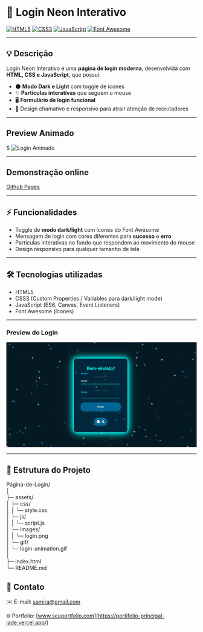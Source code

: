 # 🚀 Login Neon Interativo

[![HTML5](https://img.shields.io/badge/HTML5-E34F26?style=flat-square&logo=html5&logoColor=white)](https://developer.mozilla.org/pt-BR/docs/Web/HTML)
[![CSS3](https://img.shields.io/badge/CSS3-1572B6?style=flat-square&logo=css3&logoColor=white)](https://developer.mozilla.org/pt-BR/docs/Web/CSS)
[![JavaScript](https://img.shields.io/badge/JavaScript-F7DF1E?style=flat-square&logo=javascript&logoColor=black)](https://developer.mozilla.org/pt-BR/docs/Web/JavaScript)
[![Font Awesome](https://img.shields.io/badge/Font%20Awesome-000?style=flat-square&logo=fontawesome&logoColor=white)](https://fontawesome.com/)

---

## 💡 Descrição

Login Neon Interativo é uma **página de login moderna**, desenvolvida com **HTML, CSS e JavaScript**, que possui:

- 🌑 **Modo Dark e Light** com toggle de ícones  
- ✨ **Partículas interativas** que seguem o mouse  
- 🖥 **Formulário de login funcional**  
- 🎨 Design chamativo e responsivo para atrair atenção de recrutadores  

---

## Preview Animado
S
![Login Animado](./assets/img/Pagina%20de%20Login%20-gif.gif)

---

## Demonstração online

[Github Pages](https://samirasfonseca.github.io/Login-Neon-Interativo/)

---

## ⚡ Funcionalidades

- Toggle de **modo dark/light** com ícones do Font Awesome  
- Mensagem de login com cores diferentes para **sucesso** e **erro**  
- Partículas interativas no fundo que respondem ao movimento do mouse  
- Design responsivo para qualquer tamanho de tela  

---

## 🛠 Tecnologias utilizadas

- HTML5  
- CSS3 (Custom Properties / Variables para dark/light mode)  
- JavaScript (ES6, Canvas, Event Listeners)  
- Font Awesome (ícones)  

---

### Preview do Login

![Login Neon](./assets/img/pagina%20de%20login.jpg)

---

## 📁 Estrutura do Projeto

Página-de-Login/<br>
│<br>
├─ assets/<br>
│ ├─ css/<br>
│ │ └─ style.css<br>
│ ├─ js/<br>
│ │ └─ script.js<br>
│ ├─ images/<br>
│ │ └─ login.png<br>
│ └─ gif/<br>
│ └─ login-animation.gif<br>
│<br>
├─ index.html<br>
└─ README.md<br>

## 📌 Contato

✉️ E-mail: samira@gmail.com

🌐 Portfolio: [www.seuportfolio.com](https://portifolio-principal-jade.vercel.app/)
